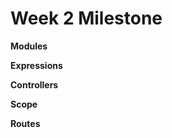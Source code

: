 Week 2 Milestone
===================

__Modules__


__Expressions__


__Controllers__


__Scope__


__Routes__

